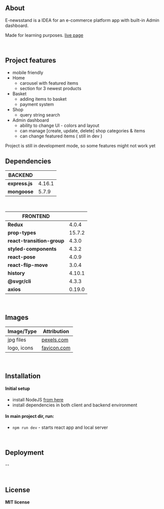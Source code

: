 ## About

E-newsstand is a IDEA for an e-commerce platform app with built-in Admin dashboard.

Made for learning purposes. [live page](https://e-newsstand.herokuapp.com/)

<br/>

## Project features

- mobile friendly
- Home
  - carousel with featured items
  - section for 3 newest products
- Basket
  - adding items to basket
  - payment system
- Shop
  - query string search
- Admin dashboard
  - ability to change UI - colors and layout
  - can manage [create, update, delete] shop categories & items
  - can change featured items ( still in dev )

Project is still in development mode, so some features might not work yet
<br/>

## Dependencies

| BACKEND        |        |
| -------------- | ------ |
| **express.js** | 4.16.1 |
| **mongoose**   | 5.7.9  |

<br/>

| FRONTEND                   |        |
| -------------------------- | ------ |
| **Redux**                  | 4.0.4  |
| **prop-types**             | 15.7.2 |
| **react-transition-group** | 4.3.0  |
| **styled-components**      | 4.3.2  |
| **react-pose**             | 4.0.9  |
| **react-flip-move**        | 3.0.4  |
| **history**                | 4.10.1 |
| **@svgr/cli**              | 4.3.3  |
| **axios**                  | 0.19.0 |

<br/>

## Images

| Image/Type  | Attribution                             |
| ----------- | --------------------------------------- |
| jpg files   | [pexels.com](https://www.pexels.com/)   |
| logo, icons | [favicon.com](https://www.flaticon.com) |

<br/>

## Installation

#### Initial setup

- install NodeJS [from here](https://nodejs.org/en/)
- install dependencies in both client and backend environment

#### In main project dir, run:

- `npm run dev` - starts react app and local server

<br/>

## Deployment

--

<br/>

## License

**MIT license**
